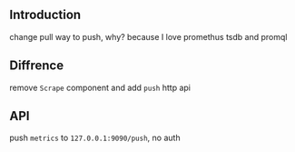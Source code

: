## Introduction

change pull way to push, why? because I love promethus tsdb and promql

## Diffrence

remove `Scrape` component and add `push` http api

## API

push `metrics` to `127.0.0.1:9090/push`, no auth
